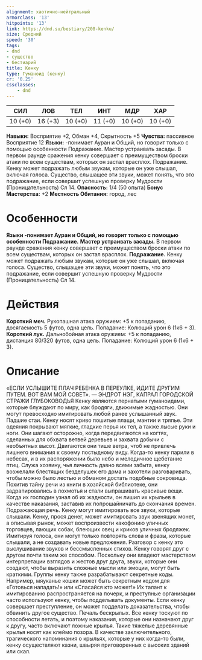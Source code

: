 ```yaml
---
alignment: хаотично-нейтральный
armorclass: '13'
hitpoints: '13'
link: https://dnd.su/bestiary/208-kenku/
size: Средний
speed: '30'
tags:
- dnd
- существо
- бестиарий
title: Кенку
type: Гуманоид (кенку)
cr: '0.25'
cssclasses:
    - dnd
---
```



| СИЛ | ЛОВ | ТЕЛ | ИНТ | МДР | ХАР |
|---|---|---|---|---|---|
| 10 (+0) | 16 (+3) | 10 (+0) | 11 (+0) | 10 (+0) | 10 (+0) |
**Навыки:** Восприятие +2, Обман +4, Скрытность +5
**Чувства:** пассивное Восприятие 12
**Языки:** -понимает Ауран и Общий, но говорит только с помощью особенности Подражание.
Мастер устраивать засады. В первом раунде сражения кенку совершает с преимуществом броски атаки по всем существам, которых он застал врасплох.
Подражание. Кенку может подражать любым звукам, которые он уже слышал, включая голоса. Существо, слышащее эти звуки, может понять, что это подражание, если совершит успешную проверку Мудрости (Проницательность) Сл 14.
**Опасность:** 1/4 (50 опыта)
**Бонус Мастерства:** +2
**Местность Обитания:** город, лес


# Особенности
**Языки -понимает Ауран и Общий, но говорит только с помощью особенности Подражание.** 
**Мастер устраивать засады.** В первом раунде сражения кенку совершает с преимуществом броски атаки по всем существам, которых он застал врасплох.
**Подражание.** Кенку может подражать любым звукам, которые он уже слышал, включая голоса. Существо, слышащее эти звуки, может понять, что это подражание, если совершит успешную проверку Мудрости (Проницательность) Сл 14.


# Действия
**Короткий меч.** Рукопашная атака оружием: +5 к попаданию, досягаемость 5 футов, одна цель. Попадание: Колющий урон 6 (1к6 + 3).
**Короткий лук.** Дальнобойная атака оружием: +5 к попаданию, дистанция 80/320 футов, одна цель. Попадание: Колющий урон 6 (1к6 + 3).


# Описание
«ЕСЛИ УСЛЫШИТЕ ПЛАЧ РЕБЕНКА В ПЕРЕУЛКЕ, ИДИТЕ ДРУГИМ ПУТЕМ. ВОТ ВАМ МОЙ СОВЕТ». — ЭНДРОТ НЭГ, КАПРАЛ ГОРОДСКОЙ СТРАЖИ ГЛУБОКОВОДЬЯ Кенку являются пернатыми гуманоидами, которые блуждают по миру, как бродяги, движимые жадностью. Они могут превосходно имитировать любой ранее услышанный звук. Падшие стаи. Кенку носят криво пошитые плащи, мантии и тряпье. Эти одеяния покрывают мягкие, гладкие перья их тел, а также лысые руки и ноги. Они шагают осторожно, когда передвигаются на когтях, сделанных для обхвата ветвей деревьев и захвата добычи с необъятных высот. Двигаются они тише ветра, чтоб не привлечь лишнего внимания к своему постыдному виду. Когда-то кенку парили в небесах, и в их распоряжении было небо и мелодичное щебетание птиц. Служа хозяину, чья личность давно всеми забыта, кенку возжелали блестящих безделушек его дома и захотели разговаривать, чтобы можно было лестью и обманом достать подобные сокровища. Похитив тайну речи из книги в хозяйской библиотеке, они задрапировались в лохмотья и стали выпрашивать красивые вещи. Когда их господин узнал об их жадности, он лишил их крыльев в качестве наказания, заставив их попрошайничать до скончания времен. Подражающая речь. Кенку могут имитировать все звуки, которые слышали. Кенку, прося денег, может имитировать звук звенящих монет, а описывая рынок, может воспроизвести какофонию уличных торговцев, лающих собак, блеющих овец и криков уличных бродяжек. Имитируя голоса, они могут только повторять слова и фразы, которые слышали, а не создавать новые предложения. Разговор с кенку это выслушивание звуков и бессмысленных стихов. Кенку говорят друг с другом почти таким же способом. Поскольку они владеют мастерством интерпретации взглядов и жестов друг друга, звуки, которые они создают, чтобы выразить сложные мысли или эмоции, могут быть краткими. Группы кенку также разрабатывают секретные коды. Например, мяуканье кошки может быть секретным кодом для «Готовься нападать!» или «Спасайся кто может!» Их талант к имитированию распространяется на почерк, и преступные организации часто используют кенку, чтобы подделывать документы. Если кенку совершает преступление, он может подделать доказательства, чтобы обвинить другое существо. Печаль бескрылых. Все кенку тоскуют по способности летать, и поэтому наказания, которые они назначают друг к другу, часто включают ложные крылья. Такие тяжелые деревянные крылья носят как клеймо позора. В качестве заключительного, трагического напоминания о крыльях, которые у них когда-то были, кенку осуществляют казни, швыряя приговоренных с высоких зданий или скал.